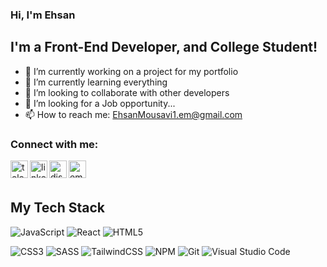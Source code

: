 ### **Hi, I'm Ehsan**

<!-- <img src="https://user-images.githubusercontent.com/1303154/88677602-1635ba80-d120-11ea-84d8-d263ba5fc3c0.gif" width="12px" alt="Hello"> -->

## **I'm a Front-End Developer, and College Student!**

-  🔭 I’m currently working on a project for my portfolio
-  🌱 I’m currently learning everything
-  👯 I’m looking to collaborate with other developers
-  🤔 I’m looking for a Job opportunity...
-  📫 How to reach me: <a src="ehsanmousavi1.em@gmail.com">EhsanMousavi1.em@gmail.com</a>


### **Connect with me:**

[<img align="left" alt="telegram" title="Telegram" width="28px" src="https://cdn3.iconfinder.com/data/icons/social-icons-33/512/Telegram-512.png" />][telegram]
[<img align="left" alt="linkedin" title="LinkedIn" width="28px" src="https://cdn2.iconfinder.com/data/icons/social-media-2285/512/1_Linkedin_unofficial_colored_svg-512.png" />][linkedin]
[<img align="left" alt="discord" title="Discord | + EhsanMousavi" width="28px" src="https://cdn0.iconfinder.com/data/icons/social-media-2474/128/discord_message_interaction_logo_communication-256.png" />][discord]
<a href="mailto:ehsanmousavi1.em@gmail.com"><img align="left" alt="email" title="Email" width="28px" src="https://cdn4.iconfinder.com/data/icons/social-media-logos-6/512/112-gmail_email_mail-512.png" /></a>

<br/><br/>

## **My Tech Stack**

![JavaScript](https://img.shields.io/badge/javascript-%23323330.svg?style=for-the-badge&logo=javascript&logoColor=%23F7DF1E)
![React](https://img.shields.io/badge/react-%2320232a.svg?style=for-the-badge&logo=react&logoColor=%2361DAFB)
![HTML5](https://img.shields.io/badge/html5-%23E34F26.svg?style=for-the-badge&logo=html5&logoColor=white)

<!-- ![TypeScript](https://img.shields.io/badge/typescript-%23007ACC.svg?style=for-the-badge&logo=typescript&logoColor=white) -->

![CSS3](https://img.shields.io/badge/css3-%231572B6.svg?style=for-the-badge&logo=css3&logoColor=white)
![SASS](https://img.shields.io/badge/SASS-hotpink.svg?style=for-the-badge&logo=SASS&logoColor=white)
![TailwindCSS](https://img.shields.io/badge/tailwindcss-%2338B2AC.svg?style=for-the-badge&logo=tailwind-css&logoColor=white)
![NPM](https://img.shields.io/badge/NPM-%23000000.svg?style=for-the-badge&logo=npm&logoColor=white)
![Git](https://img.shields.io/badge/git-%23F05033.svg?style=for-the-badge&logo=git&logoColor=white)
![Visual Studio Code](https://img.shields.io/badge/Visual%20Studio%20Code-0078d7.svg?style=for-the-badge&logo=visual-studio-code&logoColor=white)

<!-- ![Bootstrap](https://img.shields.io/badge/bootstrap-%23563D7C.svg?style=for-the-badge&logo=bootstrap&logoColor=white) -->
<!-- ![Gulp](https://img.shields.io/badge/GULP-%23CF4647.svg?style=for-the-badge&logo=gulp&logoColor=white) -->
<!-- ![jQuery](https://img.shields.io/badge/jquery-%230769AD.svg?style=for-the-badge&logo=jquery&logoColor=white) -->

<!-- ![Styled Components](https://img.shields.io/badge/styled--components-DB7093?style=for-the-badge&logo=styled-components&logoColor=white) -->

<!-- ![Webpack](https://img.shields.io/badge/webpack-%238DD6F9.svg?style=for-the-badge&logo=webpack&logoColor=black) -->
<!-- ![ESLint](https://img.shields.io/badge/ESLint-4B3263?style=for-the-badge&logo=eslint&logoColor=white) -->

<!-- ![Netlify](https://img.shields.io/badge/netlify-%23000000.svg?style=for-the-badge&logo=netlify&logoColor=#00C7B7) -->
<!-- ![Babel](https://img.shields.io/badge/Babel-F9DC3e?style=for-the-badge&logo=babel&logoColor=black) -->
<!-- ![Docker](https://img.shields.io/badge/docker-%230db7ed.svg?style=for-the-badge&logo=docker&logoColor=white) -->

[website]: https://ehsanmousavi1.com
[telegram]: https://t.me/Ehsanmousavi1
[linkedin]: https://www.linkedin.com/in/ehsanmousavi1/
[discord]: https://discordapp.com/users/529788942187495445
[email]: ehsanmousavi1.em@gmail.com
